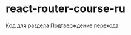 # react-router-course-ru
Код для раздела [Подтверждение перехода](https://maxfarseer.gitbooks.io/react-router-course-ru/content/podtverzhdenie_perehoda.html)
